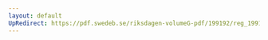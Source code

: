```yaml
---
layout: default
UpRedirect: https://pdf.swedeb.se/riksdagen-volumeG-pdf/199192/reg_199192/reg_199192_0004.pdf
---
```

